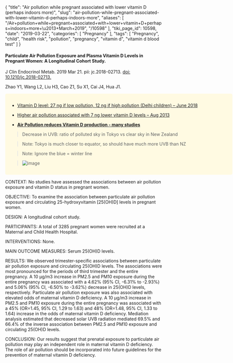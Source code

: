 {
    "title": "Air pollution while pregnant associated with lower vitamin D (perhaps indoors more)",
    "slug": "air-pollution-while-pregnant-associated-with-lower-vitamin-d-perhaps-indoors-more",
    "aliases": [
        "/Air+pollution+while+pregnant+associated+with+lower+vitamin+D+perhaps+indoors+more+\u2013+March+2019",
        "/10598"
    ],
    "tiki_page_id": 10598,
    "date": "2019-03-22",
    "categories": [
        "Pregnancy"
    ],
    "tags": [
        "Pregnancy",
        "child",
        "health risk",
        "pollution",
        "pregnancy",
        "vitamin d",
        "vitamin d blood test"
    ]
}


#### Particulate Air Pollution Exposure and Plasma Vitamin D Levels in Pregnant Women: A Longitudinal Cohort Study.

J Clin Endocrinol Metab. 2019 Mar 21. pii: jc.2018-02713. [doi: 10.1210/jc.2018-02713.](https://doi.org/10.1210/jc.2018-02713.)

Zhao Y1, Wang L2, Liu H3, Cao Z1, Su X1, Cai J4, Hua J1.

<div class="border" style="background-color:#FFFAE2;padding:15px;margin:10px 0;border-radius:5px;width:700px">

* [Vitamin D level: 27 ng if low pollution, 12 ng if high pollution (Delhi children) – June 2018](/posts/vitamin-d-level-27-ng-if-low-pollution-12-ng-if-high-pollution-delhi-children)

* [Higher air pollution associated with 7 ng lower vitamin D levels – Aug 2013](/posts/higher-air-pollution-associated-with-7-ng-lower-vitamin-d-levels)

*  **[Air Pollution reduces Vitamin D production - many studies](/posts/air-pollution-reduces-vitamin-d-production-many-studies)** 

> Decrease in UVB: ratio of polluted sky in Tokyo vs clear sky in New Zealand

> Note: Tokyo is much closer to equator, so should have much more UVB than NZ

> Note: Ignore the blue = winter line

> <img src="https://d1bk1kqxc0sym.cloudfront.net/attachments/jpeg/uvb-decrease-due-to-pollution.jpg" alt="image">

</div>

CONTEXT: No studies have assessed the associations between air pollution exposure and vitamin D status in pregnant women.

OBJECTIVE: To examine the association between particulate air pollution exposure and circulating 25-hydroxyvitamin <span>[25(OH)D]</span> levels in pregnant women.

DESIGN: A longitudinal cohort study.

PARTICIPANTS: A total of 3285 pregnant women were recruited at a Maternal and Child Health Hospital.

INTERVENTIONS: None.

MAIN OUTCOME MEASURES: Serum 25(OH)D levels.

RESULTS: We observed trimester-specific associations between particulate air pollution exposure and circulating 25(OH)D levels. The associations were most pronounced for the periods of third trimester and the entire pregnancy. A 10 μg/m3 increase in PM2.5 and PM10 exposure during the entire pregnancy was associated with a 4.62% (95% CI, -6.31% to -2.93%) and 5.06% (95% CI, -6.50% to -3.62%) decrease in 25(OH)D levels, respectively. Particulate air pollution exposure was also associated with elevated odds of maternal vitamin D deficiency. A 10 μg/m3 increase in PM2.5 and PM10 exposure during the entire pregnancy was associated with a 45% (OR=1.45, 95% CI, 1.29 to 1.63) and 48% (OR=1.48, 95% CI, 1.33 to 1.64) increase in the odds of maternal vitamin D deficiency. Mediation analysis estimated that decreased solar UVB radiation mediated 69.5% and 66.4% of the inverse association between PM2.5 and PM10 exposure and circulating 25(OH)D levels.

CONCLUSION: Our results suggest that prenatal exposure to particulate air pollution may play an independent role in maternal vitamin D deficiency. The role of air pollution should be incorporated into future guidelines for the prevention of maternal vitamin D deficiency.